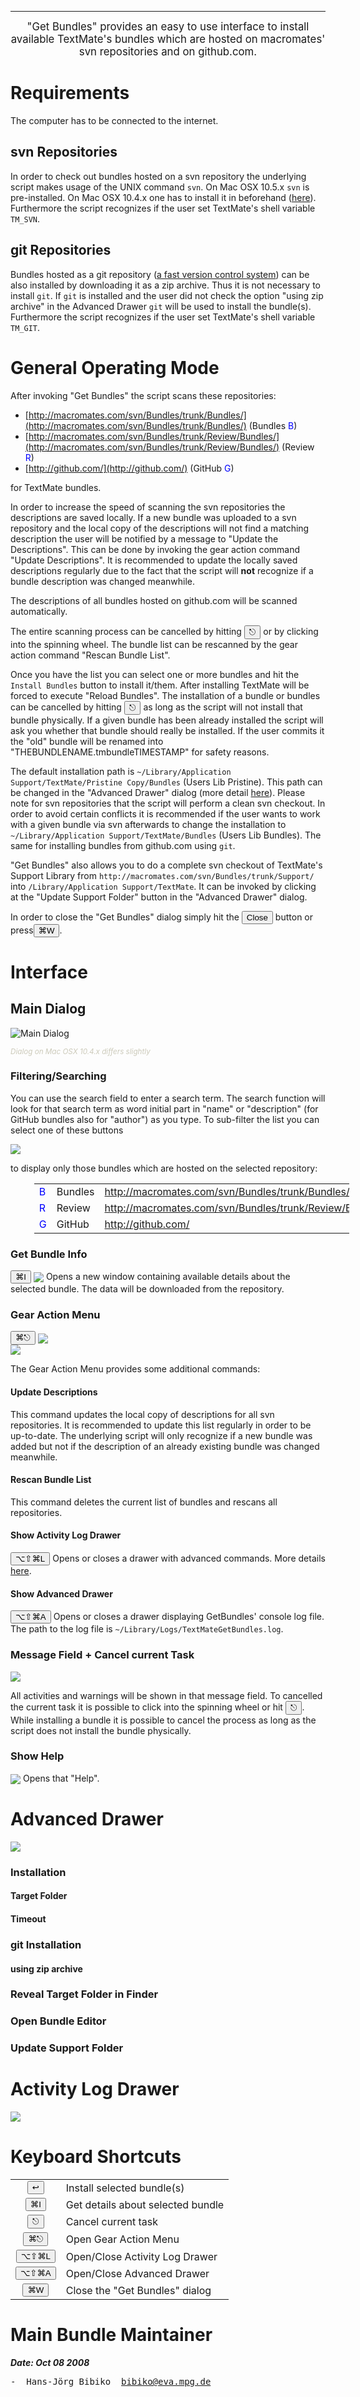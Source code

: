 ---

<center><big>"Get Bundles" provides an easy to use interface to install available TextMate's bundles which are hosted on macromates' svn repositories and on github.com.</big></center>

# Requirements
The computer has to be connected to the internet.

## svn Repositories
In order to check out bundles hosted on a svn repository the underlying script makes usage of the UNIX command `svn`. On Mac OSX 10.5.x `svn` is pre-installed. On Mac OSX 10.4.x one has to install it in beforehand ([here](http://www.collab.net/downloads/community/)). Furthermore the script recognizes if the user set TextMate's shell variable `TM_SVN`.

## git Repositories
Bundles hosted as a git repository ([a fast version control system](http://git.or.cz/)) can be also installed by downloading it as a zip archive. Thus it is not necessary to install `git`. If `git` is installed and the user did not check the option "using zip archive" in the Advanced Drawer `git` will be used to install the bundle(s). Furthermore the script recognizes if the user set TextMate's shell variable `TM_GIT`.

# General Operating Mode
After invoking "Get Bundles" the script scans these repositories:

* [http://macromates.com/svn/Bundles/trunk/Bundles/](http://macromates.com/svn/Bundles/trunk/Bundles/) (Bundles <font color=blue>B</font>)
* [http://macromates.com/svn/Bundles/trunk/Review/Bundles/](http://macromates.com/svn/Bundles/trunk/Review/Bundles/) (Review <font color=blue>R</font>)
* [http://github.com/](http://github.com/) (GitHub <font color=blue>G</font>)

for TextMate bundles.


In order to increase the speed of scanning the svn repositories the descriptions are saved locally. If a new bundle was uploaded to a svn repository and the local copy of the descriptions will not find a matching description the user will be notified by a message to "Update the Descriptions". This can be done by invoking the gear action command "Update Descriptions". It is recommended to update the locally saved descriptions regularly due to the fact that the script will <b>not</b> recognize if a bundle description was changed meanwhile.


The descriptions of all bundles hosted on github.com will be scanned automatically.


The entire scanning process can be cancelled by hitting <button>&#x238B;</button> or by clicking into the spinning wheel. The bundle list can be rescanned by the gear action command "Rescan Bundle List".


Once you have the list you can select one or more bundles and hit the `Install Bundles` button to install it/them. After installing TextMate will be forced to execute "Reload Bundles". The installation of a bundle or bundles can be cancelled by hitting <button>&#x238B;</button> as long as the script will not install that bundle physically. If a given bundle has been already installed the script will ask you whether that bundle should really be installed. If the user commits it the "old" bundle will be renamed into "THEBUNDLENAME.tmbundleTIMESTAMP" for safety reasons.


The default installation path is `~/Library/Application Support/TextMate/Pristine Copy/Bundles` (Users Lib Pristine). This path can be changed in the "Advanced Drawer" dialog (more detail [here](#sect_4)). Please note for svn repositories that the script will perform a clean svn checkout. In order to avoid certain conflicts it is recommended if the user wants to work with a given bundle via svn afterwards to change the installation to `~/Library/Application Support/TextMate/Bundles` (Users Lib Bundles). The same for installing bundles from github.com using `git`.


"Get Bundles" also allows you to do a complete svn checkout of TextMate's Support Library from `http://macromates.com/svn/Bundles/trunk/Support/` into `/Library/Application Support/TextMate`. It can be invoked by clicking at the "Update Support Folder" button in the "Advanced Drawer" dialog.


In order to close the "Get Bundles" dialog simply hit the <button>Close</button> button or press<button>&#x2318;W</button>.

# Interface #

## Main Dialog ##

![Main Dialog](images/img_gui.png)

<span style="color:#CCCABA;"><small><i>Dialog on Mac OSX 10.4.x differs slightly</i></small></span>

### Filtering/Searching ###

You can use the search field to enter a search term. The search function will look for that search term as word initial part in "name" or "description" (for GitHub bundles also for "author") as you type. To sub-filter the list you can select one of these buttons

![](images/img_repo_filter.png)


to display only those bundles which are hosted on the selected repository:

<table style="margin-left:1cm">
    <tr><td><font color=blue>B</font></td><td>Bundles</td><td><a href="http://macromates.com/svn/Bundles/trunk/Bundles/">http://macromates.com/svn/Bundles/trunk/Bundles/</a> </td></tr>
    <tr><td><font color=blue>R</font></td><td>Review</td><td><a href="http://macromates.com/svn/Bundles/trunk/Review/Bundles/">http://macromates.com/svn/Bundles/trunk/Review/Bundles/</a></td></tr>
    <tr><td><font color=blue>G</font></td><td>GitHub</td><td><a href="http://github.com/">http://github.com/</a></td></tr>
</table>


### Get Bundle Info ###

<button>&#x2318;I</button> <img valign=middle src="images/img_info.png"> Opens a new window containing available details about the selected bundle. The data will be downloaded from the repository.

### Gear Action Menu ###

<button>&#x2318;&#x238B;</button> <img valign=middle src="images/img_gear.png"><br>
![](images/img_gear_menu.png)

The Gear Action Menu provides some additional commands:

#### Update Descriptions ####

This command updates the local copy of descriptions for all svn repositories. It is recommended to update this list regularly in order to be up-to-date. The underlying script will only recognize if a new bundle was added but not if the description of an already existing bundle was changed meanwhile.

#### Rescan Bundle List ####

This command deletes the current list of bundles and rescans all repositories.

#### Show Activity Log Drawer ####

<button>&#x2325;&#x21E7;&#x2318;L</button> Opens or closes a drawer with advanced commands. More details [here](#sect_4).

#### Show Advanced Drawer ####

<button>&#x2325;&#x21E7;&#x2318;A</button> Opens or closes a drawer displaying GetBundles' console log file. The path to the log file is `~/Library/Logs/TextMateGetBundles.log`.

### Message Field + Cancel current Task ###

![](images/img_message.png)

All activities and warnings will be shown in that message field. To cancelled the current task it is possible to click into the spinning wheel or hit <button>&#x238B;</button>. While installing a bundle it is possible to cancel the process as long as the script does not install the bundle physically.

### Show Help ###

<img valign=middle src="images/img_help.png"> Opens that "Help".

# Advanced Drawer #

![](images/img_adv_drawer.png)

### Installation

#### Target Folder ####

#### Timeout ####

### git Installation ###

#### using zip archive

### Reveal Target Folder in Finder ###

### Open Bundle Editor ###

### Update Support Folder ###



# Activity Log Drawer #

![](images/img_act_log.png)

# Keyboard Shortcuts #
<table>
<tr><td align="center"><button>&#x21A9;</button></td><td>Install selected bundle(s)</td></tr>
<tr><td align="center"><button>&#x2318;I</button></td><td>Get details about selected bundle</td></tr>
<tr><td align="center"><button>&#x238B;</button></td><td>Cancel current task</td></tr>
<tr><td align="center"><button>&#x2318;&#x238B;</button></td><td>Open Gear Action Menu</td></tr>
<tr><td align="center"><button>&#x2325;&#x21E7;&#x2318;L</button></td><td>Open/Close Activity Log Drawer</td></tr>
<tr><td align="center"><button>&#x2325;&#x21E7;&#x2318;A</button></td><td>Open/Close Advanced Drawer</td></tr>
<tr><td align="center"><button>&#x2318;W</button></td><td>Close the "Get Bundles" dialog</td></tr>
</table>


# Main Bundle Maintainer

***Date: Oct 08 2008***

<pre>
-  Hans-Jörg Bibiko&nbsp;&nbsp;<a href="mailto:bibiko@eva.mpg.de">bibiko@eva.mpg.de</a>
</pre>
